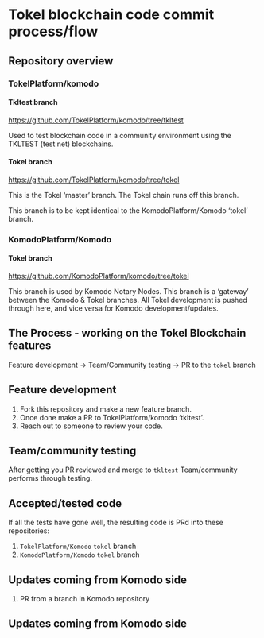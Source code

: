# Tokel blockchain code commit process/flow

## Repository overview

### TokelPlatform/komodo

#### Tkltest branch

https://github.com/TokelPlatform/komodo/tree/tkltest

Used to test blockchain code in a community environment using the TKLTEST (test net) blockchains.

#### Tokel branch

https://github.com/TokelPlatform/komodo/tree/tokel

This is the Tokel ‘master’ branch. The Tokel chain runs off this branch.

This branch is to be kept identical to the KomodoPlatform/Komodo ‘tokel’ branch. 

### KomodoPlatform/Komodo

#### Tokel branch

https://github.com/KomodoPlatform/komodo/tree/tokel

This branch is used by Komodo Notary Nodes. This branch is a ‘gateway’ between the Komodo & Tokel branches. All Tokel development is pushed through here, and vice versa for Komodo development/updates.

## The Process - working on the Tokel Blockchain features

Feature development -> Team/Community testing -> PR to the `tokel` branch

## Feature development

1. Fork this repository and make a new feature branch. 
2. Once done make a PR to TokelPlatform/komodo ‘tkltest’.
3. Reach out to someone to review your code.

## Team/community testing

After getting you PR reviewed and merge to `tkltest` Team/community performs through testing.

## Accepted/tested code

If all the tests have gone well, the resulting code is PRd into these repositories:
1. `TokelPlatform/Komodo` `tokel` branch
2. `KomodoPlatform/Komodo` `tokel` branch

## Updates coming from Komodo side

1. PR from a branch in Komodo repository


## Updates coming from Komodo side
